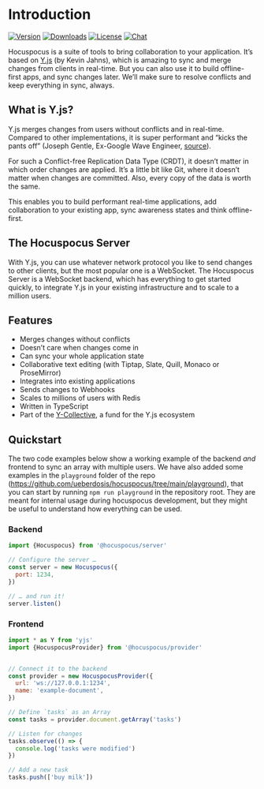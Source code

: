 # Introduction

[![Version](https://img.shields.io/npm/v/@hocuspocus/server.svg?label=version)](https://www.npmjs.com/package/@hocuspocus/server)
[![Downloads](https://img.shields.io/npm/dm/@hocuspocus/server.svg)](https://npmcharts.com/compare/@hocuspocus/server?minimal=true)
[![License](https://img.shields.io/npm/l/@hocuspocus/server.svg)](https://www.npmjs.com/package/@hocuspocus/server)
[![Chat](https://img.shields.io/badge/chat-on%20discord-7289da.svg?sanitize=true)](https://discord.gg/WtJ49jGshW)

Hocuspocus is a suite of tools to bring collaboration to your application. It’s based
on [Y.js](https://github.com/yjs/yjs) (by Kevin Jahns), which is amazing to sync and merge changes
from clients in real-time. But you can also use it to build offline-first apps, and sync changes
later. We’ll make sure to resolve conflicts and keep everything in sync, always.

## What is Y.js?

Y.js merges changes from users without conflicts and in real-time. Compared to other
implementations, it is super performant and “kicks the pants off” (Joseph Gentle, Ex-Google Wave
Engineer, [source](https://josephg.com/blog/crdts-are-the-future/)).

For such a Conflict-free Replication Data Type (CRDT), it doesn’t matter in which order changes are
applied. It’s a little bit like Git, where it doesn’t matter when changes are committed. Also, every
copy of the data is worth the same.

This enables you to build performant real-time applications, add collaboration to your existing app,
sync awareness states and think offline-first.

## The Hocuspocus Server

With Y.js, you can use whatever network protocol you like to send changes to other clients, but the
most popular one is a WebSocket. The Hocuspocus Server is a WebSocket backend, which has everything
to get started quickly, to integrate Y.js in your existing infrastructure and to scale to a million
users.

## Features

* Merges changes without conflicts
* Doesn’t care when changes come in
* Can sync your whole application state
* Collaborative text editing (with Tiptap, Slate, Quill, Monaco or ProseMirror)
* Integrates into existing applications
* Sends changes to Webhooks
* Scales to millions of users with Redis
* Written in TypeScript
* Part of the [Y-Collective](https://opencollective.com/y-collective), a fund for the Y.js ecosystem

## Quickstart

The two code examples below show a working example of the backend *and* frontend to sync an array
with multiple users. We have also added some examples in the `playground` folder of the
repo (https://github.com/ueberdosis/hocuspocus/tree/main/playground), that you can start by
running `npm run playground` in the repository root. They are meant for internal usage during hocuspocus
development, but they might be useful to understand how everything can be used.

### Backend

```js
import {Hocuspocus} from '@hocuspocus/server'

// Configure the server …
const server = new Hocuspocus({
  port: 1234,
})

// … and run it!
server.listen()
```

### Frontend

```js
import * as Y from 'yjs'
import {HocuspocusProvider} from '@hocuspocus/provider'


// Connect it to the backend
const provider = new HocuspocusProvider({
  url: 'ws://127.0.0.1:1234',
  name: 'example-document',
})

// Define `tasks` as an Array
const tasks = provider.document.getArray('tasks')

// Listen for changes
tasks.observe(() => {
  console.log('tasks were modified')
})

// Add a new task
tasks.push(['buy milk'])
```
